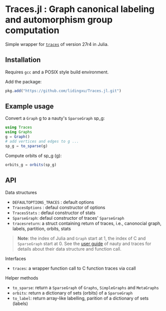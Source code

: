 # Traces.jl : Graph canonical labeling and automorphism group computation

Simple wrapper for [`traces`](https://pallini.di.uniroma1.it/) of version 27r4  in Julia. 

## Installation
Requires `gcc` and a POSIX style build environment. 

Add the package:
```julia
pkg.add("https://github.com/lidingxu/Traces.jl.git")
```


## Example usage


Convert a `Graph` g to a nauty's `SparseGraph` sp_g:

```julia
using Traces
using Graphs
g = Graph()
# add vertices and edges to g ...
sp_g = to_sparse(g)
```


Compute orbits of sp_g (g):

```julia
orbits_g = orbits(sp_g)
```


## API

Data structures
* `DEFAULTOPTIONS_TRACES` :  default options
* `TracesOptions` : defaul constructor of options
* `TracesStats` : defaul constructor of stats
* `SparseGraph`: defaul constructor of traces' `SparseGraph`
* `tracesreturn`: a struct containing return of traces, i.e., canonocial graph, labels, partition, orbits, stats 

> **Note**:  the index of Julia and `Graph` start at 1, the index of C and `SparseGraph` start at 0. See the [user guide](https://pallini.di.uniroma1.it/Guide.html) of nauty and traces for details about their data structure and function call.

Interfaces
* `traces`: a wrapper function call to C function traces via ccall

Helper methods
* `to_sparse`: return a `SparseGraph` of `Graphs`, `SimpleGraphs` and `MetaGraphs`
* `orbits`: return a dictionary of sets (orbits) of a `SparseGraph` 
* `to_label`: return array-like labelling, parition of a dictionary of sets (labels)

